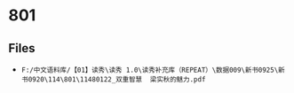 # 801

## Files

- `F:/中文语料库/【01】读秀\读秀 1.0\读秀补充库（REPEAT）\数据009\新书0925\新书0920\114\801\11480122_双重智慧  梁实秋的魅力.pdf`
